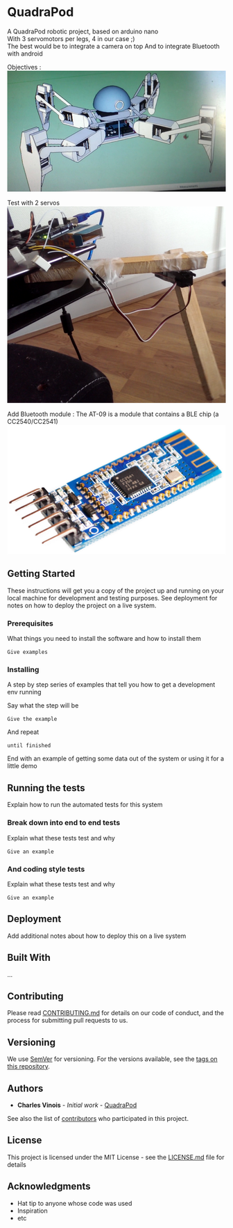 # QuadraPod

A QuadraPod robotic project, based on arduino nano  
With 3 servomotors per legs, 4 in our case ;)  
The best would be to integrate a camera on top
And to integrate Bluetooth with android

Objectives :  
![alt text](https://github.com/CharlesVinois/QuadraPod/blob/master/imgs/Untitled.jpg)

Test with 2 servos
![alt text](https://github.com/CharlesVinois/QuadraPod/blob/master/imgs/2Servos1Arduino.png)

Add Bluetooth module :
The AT-09 is a module that contains a BLE chip (a CC2540/CC2541)
![alt text](https://github.com/CharlesVinois/QuadraPod/blob/master/imgs/1_GqRnmlHrN6_VuYWLAYI4wg.png)

## Getting Started

These instructions will get you a copy of the project up and running on your local machine for development and testing purposes. See deployment for notes on how to deploy the project on a live system.

### Prerequisites

What things you need to install the software and how to install them

```
Give examples
```

### Installing

A step by step series of examples that tell you how to get a development env running

Say what the step will be

```
Give the example
```

And repeat

```
until finished
```

End with an example of getting some data out of the system or using it for a little demo

## Running the tests

Explain how to run the automated tests for this system

### Break down into end to end tests

Explain what these tests test and why

```
Give an example
```

### And coding style tests

Explain what these tests test and why

```
Give an example
```

## Deployment

Add additional notes about how to deploy this on a live system

## Built With

...

## Contributing

Please read [CONTRIBUTING.md](https://gist.github.com/...) for details on our code of conduct, and the process for submitting pull requests to us.

## Versioning

We use [SemVer](http://semver.org/) for versioning. For the versions available, see the [tags on this repository](https://github.com/CharlesVinois/QuadraPod/tags). 

## Authors

* **Charles Vinois** - *Initial work* - [QuadraPod](https://github.com/CharlesVinois/QuadraPod)

See also the list of [contributors](https://github.com/CharlesVinois/QuadraPod/contributors) who participated in this project.

## License

This project is licensed under the MIT License - see the [LICENSE.md](LICENSE.md) file for details

## Acknowledgments

* Hat tip to anyone whose code was used
* Inspiration
* etc
